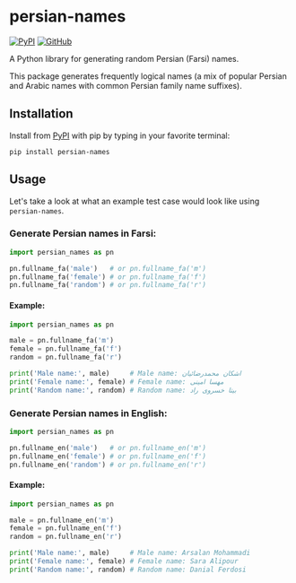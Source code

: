 # persian-names

[![PyPI](https://img.shields.io/pypi/v/persian-names?style=for-the-badge)](https://pypi.org/project/persian-names)
[![GitHub](https://img.shields.io/github/license/armanyazdi/persian-names?style=for-the-badge)](https://pypi.org/project/persian-names)

A Python library for generating random Persian (Farsi) names.

This package generates frequently logical names 
(a mix of popular Persian and Arabic names with common Persian family name suffixes).

## Installation

Install from [PyPI](https://pypi.org/project/persian-names) with pip by typing in your favorite terminal:

`pip install persian-names`

## Usage

Let's take a look at what an example test case would look like using `persian-names`.

### Generate Persian names in Farsi:

```python
import persian_names as pn

pn.fullname_fa('male')   # or pn.fullname_fa('m')
pn.fullname_fa('female') # or pn.fullname_fa('f')
pn.fullname_fa('random') # or pn.fullname_fa('r')
```

#### Example:

```python
import persian_names as pn

male = pn.fullname_fa('m')
female = pn.fullname_fa('f')
random = pn.fullname_fa('r')

print('Male name:', male)     # Male name: اشکان محمدرضائیان
print('Female name:', female) # Female name: مهسا امینی
print('Random name:', random) # Random name: بیتا خسروی راد
```

### Generate Persian names in English:

```python
import persian_names as pn

pn.fullname_en('male')   # or pn.fullname_en('m')
pn.fullname_en('female') # or pn.fullname_en('f')
pn.fullname_en('random') # or pn.fullname_en('r')
```

#### Example:

```python
import persian_names as pn

male = pn.fullname_en('m')
female = pn.fullname_en('f')
random = pn.fullname_en('r')

print('Male name:', male)     # Male name: Arsalan Mohammadi
print('Female name:', female) # Female name: Sara Alipour
print('Random name:', random) # Random name: Danial Ferdosi
```